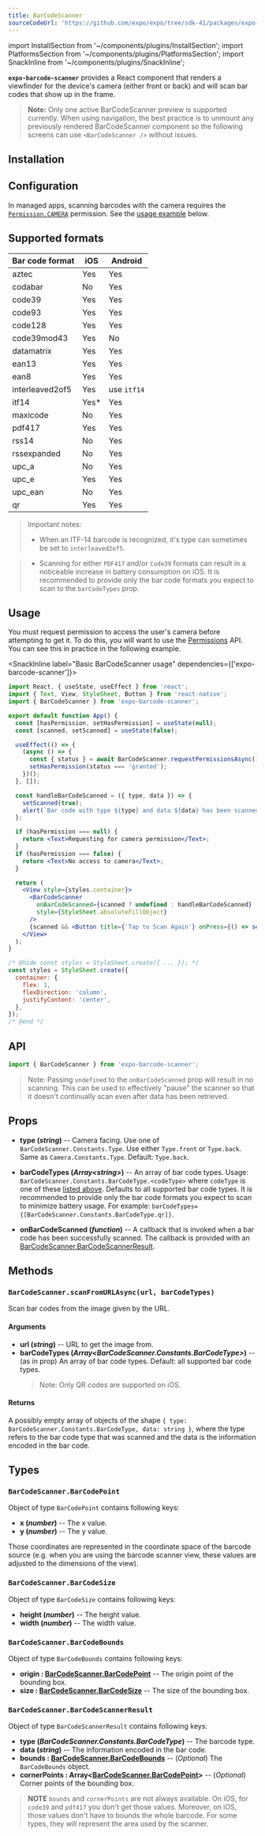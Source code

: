 ```yaml
---
title: BarCodeScanner
sourceCodeUrl: 'https://github.com/expo/expo/tree/sdk-41/packages/expo-barcode-scanner'
---
```


import InstallSection from '~/components/plugins/InstallSection';
import PlatformsSection from '~/components/plugins/PlatformsSection';
import SnackInline from '~/components/plugins/SnackInline';

**`expo-barcode-scanner`** provides a React component that renders a viewfinder for the device's camera (either front or back) and will scan bar codes that show up in the frame.

<PlatformsSection android emulator ios simulator web />

> **Note:** Only one active BarCodeScanner preview is supported currently. When using navigation, the best practice is to unmount any previously rendered BarCodeScanner component so the following screens can use `<BarCodeScanner />` without issues.

## Installation

<InstallSection packageName="expo-barcode-scanner" />

## Configuration

In managed apps, scanning barcodes with the camera requires the [`Permission.CAMERA`](permissions.md#permissionscamera) permission. See the [usage example](#usage) below.

## Supported formats

| Bar code format | iOS   | Android     |
| --------------- | ----- | ----------- |
| aztec           | Yes   | Yes         |
| codabar         | No    | Yes         |
| code39          | Yes   | Yes         |
| code93          | Yes   | Yes         |
| code128         | Yes   | Yes         |
| code39mod43     | Yes   | No          |
| datamatrix      | Yes   | Yes         |
| ean13           | Yes   | Yes         |
| ean8            | Yes   | Yes         |
| interleaved2of5 | Yes   | use `itf14` |
| itf14           | Yes\* | Yes         |
| maxicode        | No    | Yes         |
| pdf417          | Yes   | Yes         |
| rss14           | No    | Yes         |
| rssexpanded     | No    | Yes         |
| upc_a           | No    | Yes         |
| upc_e           | Yes   | Yes         |
| upc_ean         | No    | Yes         |
| qr              | Yes   | Yes         |

> Important notes:
>
> - When an ITF-14 barcode is recognized, it's type can sometimes be set to `interleaved2of5`.

> - Scanning for either `PDF417` and/or `Code39` formats can result in a noticeable increase in battery consumption on iOS. It is recommended to provide only the bar code formats you expect to scan to the `barCodeTypes` prop.

## Usage

You must request permission to access the user's camera before attempting to get it. To do this, you will want to use the [Permissions](permissions.md) API. You can see this in practice in the following example.

<SnackInline label="Basic BarCodeScanner usage" dependencies={['expo-barcode-scanner']}>

```jsx
import React, { useState, useEffect } from 'react';
import { Text, View, StyleSheet, Button } from 'react-native';
import { BarCodeScanner } from 'expo-barcode-scanner';

export default function App() {
  const [hasPermission, setHasPermission] = useState(null);
  const [scanned, setScanned] = useState(false);

  useEffect(() => {
    (async () => {
      const { status } = await BarCodeScanner.requestPermissionsAsync();
      setHasPermission(status === 'granted');
    })();
  }, []);

  const handleBarCodeScanned = ({ type, data }) => {
    setScanned(true);
    alert(`Bar code with type ${type} and data ${data} has been scanned!`);
  };

  if (hasPermission === null) {
    return <Text>Requesting for camera permission</Text>;
  }
  if (hasPermission === false) {
    return <Text>No access to camera</Text>;
  }

  return (
    <View style={styles.container}>
      <BarCodeScanner
        onBarCodeScanned={scanned ? undefined : handleBarCodeScanned}
        style={StyleSheet.absoluteFillObject}
      />
      {scanned && <Button title={'Tap to Scan Again'} onPress={() => setScanned(false)} />}
    </View>
  );
}

/* @hide const styles = StyleSheet.create({ ... }); */
const styles = StyleSheet.create({
  container: {
    flex: 1,
    flexDirection: 'column',
    justifyContent: 'center',
  },
});
/* @end */
```

</SnackInline>

## API

```js
import { BarCodeScanner } from 'expo-barcode-scanner';
```

> Note: Passing `undefined` to the `onBarCodeScanned` prop will result in no scanning. This can be used to effectively "pause" the scanner so that it doesn't continually scan even after data has been retrieved.

## Props

- **type (_string_)** -- Camera facing. Use one of `BarCodeScanner.Constants.Type`. Use either `Type.front` or `Type.back`. Same as `Camera.Constants.Type`. Default: `Type.back`.

- **barCodeTypes (_Array\<string\>_)** -- An array of bar code types. Usage: `BarCodeScanner.Constants.BarCodeType.<codeType>` where `codeType` is one of these [listed above](#supported-formats). Defaults to all supported bar code types. It is recommended to provide only the bar code formats you expect to scan to minimize battery usage. For example: `barCodeTypes={[BarCodeScanner.Constants.BarCodeType.qr]}`.

- **onBarCodeScanned (_function_)** -- A callback that is invoked when a bar code has been successfully scanned. The callback is provided with an [BarCodeScanner.BarCodeScannerResult](#barcodescannerbarcodescannerresult).

## Methods

### `BarCodeScanner.scanFromURLAsync(url, barCodeTypes)`

Scan bar codes from the image given by the URL.

#### Arguments

- **url (_string_)** -- URL to get the image from.
- **barCodeTypes (_Array\<BarCodeScanner.Constants.BarCodeType\>_)** -- (as in prop) An array of bar code types. Default: all supported bar code types.
  > Note: Only QR codes are supported on iOS.

#### Returns

A possibly empty array of objects of the shape `{ type: BarCodeScanner.Constants.BarCodeType, data: string }`, where the type refers to the bar code type that was scanned and the data is the information encoded in the bar code.

## Types

### `BarCodeScanner.BarCodePoint`

Object of type `BarCodePoint` contains following keys:

- **x (_number_)** -- The x value.
- **y (_number_)** -- The y value.

Those coordinates are represented in the coordinate space of the barcode source (e.g. when you are using the barcode scanner view, these values are adjusted to the dimensions of the view).

### `BarCodeScanner.BarCodeSize`

Object of type `BarCodeSize` contains following keys:

- **height (_number_)** -- The height value.
- **width (_number_)** -- The width value.

### `BarCodeScanner.BarCodeBounds`

Object of type `BarCodeBounds` contains following keys:

- **origin : [BarCodeScanner.BarCodePoint](#barcodescannerbarcodepoint)** -- The origin point of the bounding box.
- **size : [BarCodeScanner.BarCodeSize](#barcodescannerbarcodesize)** -- The size of the bounding box.

### `BarCodeScanner.BarCodeScannerResult`

Object of type `BarCodeScannerResult` contains following keys:

- **type (_BarCodeScanner.Constants.BarCodeType_)** -- The barcode type.
- **data (_string_)** -- The information encoded in the bar code.
- **bounds : [BarCodeScanner.BarCodeBounds](#barcodescannerbarcodebounds)** -- (_Optional_) The `BarCodeBounds` object.
- **cornerPoints : Array<[BarCodeScanner.BarCodePoint](#barcodescannerbarcodepoint)\>** -- (_Optional_) Corner points of the bounding box.

> **NOTE** `bounds` and `cornerPoints` are not always available. On iOS, for `code39` and `pdf417` you don't get those values. Moreover, on iOS, those values don't have to bounds the whole barcode. For some types, they will represent the area used by the scanner.
